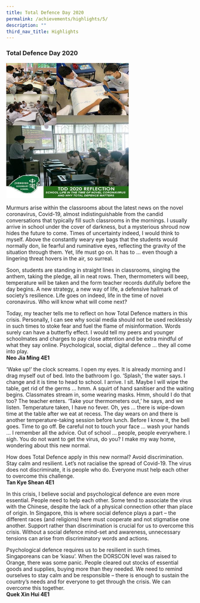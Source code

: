 ```yaml
---
title: Total Defence Day 2020
permalink: /achievements/highlights/5/
description: ""
third_nav_title: Highlights
---
```

### **Total Defence Day 2020**

<img src="/images/totaldefenceday.jpg" style="width:65%">

Murmurs arise within the classrooms about the latest news on the novel coronavirus, Covid-19, almost indistinguishable from the candid conversations that typically fill such classrooms in the mornings. I usually arrive in school under the cover of darkness, but a mysterious shroud now hides the future to come. Times of uncertainty indeed, I would think to myself. Above the constantly weary eye bags that the students would normally don, lie fearful and ruminative eyes, reflecting the gravity of the situation through them. Yet, life must go on. It has to ... even though a lingering threat hovers in the air, so surreal. 

Soon, students are standing in straight lines in classrooms, singing the anthem, taking the pledge, all in neat rows. Then, thermometers will beep, temperature will be taken and the form teacher records dutifully before the day begins. A new strategy, a new way of life, a defensive hallmark of society’s resilience. Life goes on indeed, life in the time of novel coronavirus. Who will know what will come next?   

Today, my teacher tells me to reflect on how Total Defence matters in this crisis. Personally, I can see why social media should not be used recklessly in such times to stoke fear and fuel the flame of misinformation. Words surely can have a butterfly effect. I would tell my peers and younger schoolmates and charges to pay close attention and be extra mindful of what they say online. Psychological, social, digital defence … they all come into play.<br>
**Neo Jia Ming 4E1**

‘Wake up!’ the clock screams. I open my eyes. It is already morning and I drag myself out of bed. Into the bathroom I go. ‘Splash,’ the water says. I change and it is time to head to school. I arrive. I sit. Maybe I will wipe the table, get rid of the germs … hmm. A squirt of hand sanitiser and the waiting begins. Classmates stream in, some wearing masks. Hmm, should I do that too? The teacher enters. ‘Take your thermometers out,’ he says, and we listen. Temperature taken, I have no fever. Oh, yes … there is wipe-down time at the table after we eat at recess. The day wears on and there is another temperature-taking session before lunch. Before I know it, the bell goes. Time to go off. Be careful not to touch your face ... wash your hands … I remember all the advice. Out of school … people, people everywhere. I sigh. You do not want to get the virus, do you? I make my way home, wondering about this new normal. 

How does Total Defence apply in this new normal? Avoid discrimination. Stay calm and resilient. Let’s not racialise the spread of Covid-19. The virus does not discriminate, it is people who do. Everyone must help each other to overcome this challenge.<br>
**Tan Kye Shean 4E1**

In this crisis, I believe social and psychological defence are even more essential. People need to help each other. Some tend to associate the virus with the Chinese, despite the lack of a physical connection other than place of origin. In Singapore, this is where social defence plays a part – the different races (and religions) here must cooperate and not stigmatise one another. Support rather than discrimination is crucial for us to overcome this crisis. Without a social defence mind-set and awareness, unnecessary tensions can arise from discriminatory words and actions. 

Psychological defence requires us to be resilient in such times. Singaporeans can be ‘kiasu’. When the DORSCON level was raised to Orange, there was some panic. People cleared out stocks of essential goods and supplies, buying more than they needed. We need to remind ourselves to stay calm and be responsible – there is enough to sustain the country’s needs and for everyone to get through the crisis. We can overcome this together.<br>
**Quek Xin Hui 4E1**